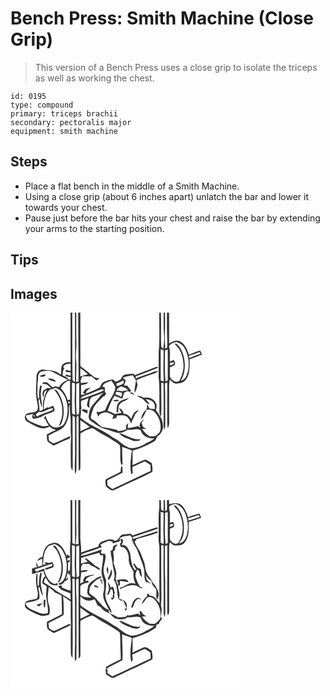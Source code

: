 # Bench Press: Smith Machine (Close Grip)
> This version of a Bench Press uses a close grip to isolate the triceps as well as working the chest.

``` 
id: 0195 
type: compound 
primary: triceps brachii 
secondary: pectoralis major 
equipment: smith machine 
``` 

## Steps

 - Place a flat bench in the middle of a Smith Machine.
 - Using a close grip (about 6 inches apart) unlatch the bar and lower it towards your chest.
 - Pause just before the bar hits your chest and raise the bar by extending your arms to the starting position.

## Tips


## Images

<svg width="368" height="300" viewBox="0 0 276 225" xmlns="http://www.w3.org/2000/svg">
  <g fill="#FFF">
    <path d="M0 0h72.06c0 19.83.06 39.67.02 59.5-4.1-.33-8.55.72-10.73 4.54-.95 3.16-.43 6.55-.57 9.81-.46-.07-1.39-.2-1.85-.27-5.02-4.87-12.55-4.1-18.94-5.14-4.96-1.1-9.01 3.88-8.8 8.49.11 9.77-1.62 19.68.62 29.33.48 3.69 2.24 8.01-.1 11.4-3.73 2.91-9.16 1.33-12.82 4.3-2.54 1.62-1.82 5.45-.44 7.62 4.08 3.12 8.88 5.25 13.51 7.45 4.61 2.34 10.41 2.67 14.73-.5 2.3 2.04 4.96 3.71 8.05 4.23-3.83 1.47-7.44 3.42-11.09 5.26.15 2.84-.32 5.89.92 8.54 2.12 2.1 4.85 3.44 7.35 5.01 6.38-2.84 12.52-6.26 19.16-8.45.3-.97.55-1.96.74-2.95-6.81 2.46-12.93 6.6-19.83 8.78-2.07-.76-3.85-2.09-5.72-3.22-.25-2.05-.49-4.1-.73-6.16 4.32-2.53 8.85-4.68 13.38-6.82 6.64-2.8 9.36-10.29 10.74-16.83 1.28-4.48-.62-9.34 1.44-13.64.28 3.54.04 7.1.48 10.63 1.45 9.3.04 18.76 1.11 28.11-.71 11.29-.38 22.62-.27 33.94-.1 2.46.88 4.74 1.9 6.93.63-5.3.31-10.63.29-15.94.21-16.83-.34-33.66-.11-50.48.94.82 2.97 1 2.79 2.62.31 13.63.04 27.27.14 40.91.17 8.9-.89 17.83.11 26.7 1.87-2.88 1.6-6.37 1.56-9.65.25-19.05.06-38.11.03-57.16-.31-1.71 1.35-2.48 2.37-3.47.53 22.28-.25 44.59.45 66.87.82-1.3 1.99-2.56 1.87-4.22.33-13.69-.38-27.41.16-41.09 4.26-2.78 9.01-5.03 13.88-6.49 2.93 1.1 5.36 3.13 8.01 4.73 5.25 3.52 11.14 5.93 16.34 9.52 3.01 2.04 6.55 3.48 8.91 6.33 1.5 7.63-.48 15.63 1.67 23.12 1.07 1.39 2.42-1.31 1.57-2.11-.08-6.36-.38-12.72-.41-19.09 3.9 1.42 7.81 2.8 11.63 4.4-1.08 9.37-2.64 18.93-.8 28.31.63-.36 1.26-.73 1.88-1.08-.15-2.47-.3-4.93-.44-7.39 4.98-2.23 9.93-4.51 14.89-6.77 2.28 1.42 4.54 2.86 6.79 4.33.11 2.4.23 4.81.35 7.22-15.35 7.19-30.64 14.53-46.04 21.6-2.01-1.44-4.23-2.68-5.9-4.53-.22-1.94-.17-3.9-.18-5.85 6.23-2.92 12.33-6.1 18.42-9.28-.08-2.11.04-4.27-.37-6.35.06-1.43-1.21-1.42-1.54-.18-.26 1.86-.4 3.74-.56 5.61-5.11 2.65-10.35 5.04-15.46 7.7-1.16.72-2.98 1.52-2.74 3.2.29 2.88-.2 6.75 2.77 8.41 1.72 1.25 3.51 2.47 5.53 3.2 4.05-.97 7.62-3.31 11.43-4.96 12.1-6.06 24.74-11.09 36.59-17.61.56-3.48-.17-7.01-.75-10.44-2.51-1.48-4.86-3.25-7.57-4.34-5.42 1.62-10.26 4.75-15.52 6.81.24-5.82.19-11.65.14-17.47 9.19-2.34 17.9-6.18 26.03-11.02 1.96-1.36 2.49-3.84 3.56-5.85 4.54-2.86 7.53-8.21 6.89-13.64-.16-6.95-4.53-12.66-8.48-18 .57-2.52 1.51-5.31.31-7.79-2.25-5.51-8.9-8.61-14.58-6.95-2.61-1.66-5.57-2.63-8.69-2.37 1.84 1.03 3.77 1.87 5.63 2.84 3.82 1.82 5.21 6.95 9.98 7.08-1.58-2.13-3.3-4.17-4.99-6.21 3.42.77 7.61 1.23 9.59 4.58 1.74 2.14 1.62 4.96 1.3 7.54-2.06-.26-4.11-.5-6.17-.68-.97-1.8-1.9-3.62-2.92-5.4-.42 2.54.51 5.74-1.89 7.5-3.17 2.81-4.96 6.82-5.39 11 3.27-3.24 4.79-7.68 6.67-11.77 2.88-.04 6.13-.29 8.42 1.84 4.42 3.89 7.24 9.49 8.09 15.3.33 4.02.97 8.96-2.7 11.73-2.4 3.21-6.39 3.5-10.07 3.2-3.68-2.25-6.8-5.21-9.3-8.71 1.79-.13 3.59-.28 5.37-.44-1.42-.75-2.91-1.37-4.22-2.32-.83-1.54-1.21-3.27-1.74-4.93 1.01-1.33 2.02-2.66 3-4.01-3.77 1.9-6.62 6.19-4.38 10.34-.89-.75-1.79-1.49-2.69-2.24-4.16.94-8.28 2.15-12.57 2.36.2-1.97.46-3.92.7-5.88-.9 1.03-1.79 2.07-2.69 3.1.04 1.44.08 2.87.13 4.3-3.09 1.18-6.32 1.86-9.61 2.13-.38-.37-1.15-1.12-1.53-1.5-5.13-1.03-10.2-2.38-15.4-3.05-3.74-.47-6.19-3.52-8.83-5.86-2.07-1.97-4.62-3.29-6.96-4.89.06-3.4 1.28-6.64 2.29-9.85 1.96-6.83 8.01-11.16 12.48-16.3.45-.17 1.35-.5 1.8-.66.7-1.14 1.41-2.27 2.13-3.39-.44-.25-1.33-.74-1.77-.98-.01-1.93-.04-3.85-.08-5.78l-2.72-.96c.92-5.11 7-5.22 10.72-7.41 1.52 2.84 3.93 5.34 4.66 8.52-.58 4.54-2.89 8.61-5.24 12.45-2.78 4.5-4.95 9.33-6.93 14.22-3.28 1.69-6.86 3.15-10.6 2.13.54 2.15 1.5 4.15 2.67 6.03.26-.72.79-2.17 1.06-2.89 2.62-1.13 5.33-2.68 8.28-2.37 3.07.66 5.79 2.31 8.56 3.72-.5 1.52-.99 3.05-1.47 4.58 1.62-.67 3.24-1.33 4.86-2.01.15-.62.47-1.85.62-2.47 4.15-.23 8.75-.99 12.39 1.54 2.29 2.18 3.3 5.32 4.9 7.98.22-.78.64-2.32.85-3.1 1.55-2.55 2.52-5.39 3.89-8.03 1.18-1.77 2.92-3.06 4.34-4.63-5.6.21-7.52 6.02-9.19 10.4-1.79-3.47-4.75-6.36-8.93-6.18-.91-2.86-2.26-6.17-5.72-6.44.99 1.74 2.04 3.44 3.1 5.13-2.72.38-5.42.9-8.08 1.58-2.69-1.69-5.7-2.73-8.7-3.71 2.01-6.4 4.76-12.55 8.23-18.28 3.14 1.33 6.28 2.74 9.69 3.26 1.08-2.91.63-7.38 4.51-8.01 1.5-1.6 2.87-.88 4.04.81l1.65-2.13c-1.57-1.98-3.15-3.95-4.63-5.99-1.29-.02-2.57-.03-3.85-.05.79-2.14 1.73-4.26 2.04-6.54-1.12-.95-2.28-1.85-3.47-2.71 3.6-2.18 7.89-2.33 11.9-3.2 1.54 2.1 2.83 4.36 4.06 6.66-1.13 4.73-1.86 9.58-1.92 14.46 2.44-2.56 2.7-6.2 3.7-9.42-.46-1.98-.94-3.96-1.44-5.93 4.87-1.67 9.43-4.16 14.41-5.55 3.84-1.23 7.8-2.34 11.28-4.44l.12-.79c-4.01-.32-7.7 2.23-11.49 3.38-5 1.81-10.14 3.22-14.98 5.45-.01-.63-.04-1.89-.06-2.52 8.18-2.62 16.02-6.19 24.09-9.12.86-.63 3.06-.71 2.4-2.19-1.47-.19-2.86.46-4.24.83-7.86 2.8-15.58 6-23.32 9.11-.48-.43-1.44-1.31-1.92-1.75-3.42.34-6.9.39-10.25 1.17-2.55.91-3.69 3.62-4.93 5.8-1.92.93-3.77 2.08-5.87 2.57-1.29-.81-2.44-1.83-3.63-2.78-3.6.75-7.28 1.42-10.61 3.05-2.59 1.32-3.52 4.32-4.94 6.66-5.55 2.61-11 5.48-16.88 7.28.3-.77.9-2.3 1.21-3.07 1.65-1.29 3.25-2.63 4.85-3.99-2.17.47-4.3 1.03-6.44 1.59-1 1.49-2.01 2.97-3.01 4.46.93.61 1.87 1.21 2.8 1.82-1.67.32-3.33.66-4.98 1.02.01-3.99.01-7.98.01-11.97 3.11-.37 6.25-1.07 8.79-3.01-2.96-.17-5.9.28-8.83.62-.83-3.01-.06-5.86 2.03-8.15 3.53.05 7.07.2 10.6.2 1.92 1.63 3.84 3.25 5.78 4.86 1.34-.75 2.67-1.51 4-2.28-2.78-.77-5.93-.96-8.15-3.01-4.82-3.97-9.53-8.06-14.69-11.57-.76-3.82-.26-7.75-.34-11.61-.12-17.66-.02-35.32-.07-52.98h94.77c-.28 15.99.72 32.02-.76 47.96-.01 9.67.07 19.35-.09 29.02 1.45 11.27.76 22.67.99 34.01.26 4.71-1.07 9.99 1.99 14.07.85-13.69-.13-27.43.2-41.14.68.17 2.03.53 2.71.71.39 17.12.16 34.25.17 51.38-.01 1.62.65 3.12 1.16 4.62 1.2-5.13.69-10.43.76-15.65-.11-13.38.16-26.75-.48-40.12l2.96-.88c-.06 15.68-.03 31.36-.07 47.05-.02 2.57.2 5.13.66 7.66 2.17-3.55 1.57-7.76 1.61-11.7-.06-12.68.03-25.36-.06-38.03-.07-2.91.32-5.8.95-8.63 2.23 2.03 4.34 5.05 7.71 4.89 3.87-.34 8.45-.69 10.92-4.16 5.77-6.89 5.1-16.51 4.94-24.93 5.01-1.88 10.08-3.65 14.98-5.83-.64-1.64-1.25-3.32-2.27-4.78-4.64 1.13-9.01 3.16-13.44 4.93-2.22-6.15-4.73-13.42-11.22-16.21-4.42-1.96-8.77.8-12.6 2.79.09-12.34.19-24.69-.05-37.03H276v225H0V0m142.72 96.13c2.05 1.05 4.13 2.02 6.24 2.93-.99-1.11-1.99-2.2-2.96-3.31-.82.09-2.46.28-3.28.38m-12.74 11.74c-3.18 3.04-2.08 7.78-2.82 11.68l2.11-.04c.27-3.6-.36-7.96 2.78-10.54 2.56-3.35 7.64-2.89 9.89-6.65-3.98 1.94-9.18 1.65-11.96 5.55m-6.84-2.66c1.7 1.93 4.39 1.06 6.62 1.19-.17-3.55-4.49-1.12-6.62-1.19z"/>
    <path d="M74.14 0h3.2c.12 27.8.26 55.6-.11 83.4-.68-.55-2.06-1.65-2.74-2.2-.43-27.06-.25-54.14-.35-81.2zM78.93 0h2.38c-.22 27.48.53 54.95.32 82.43-.74.15-2.22.46-2.96.61-.24-8.7 1.05-17.4.04-26.08-.77-6.97.61-13.93.38-20.91-.38-12.01-.13-24.03-.16-36.05zM180.41 0h3.38c.16 9.02-.42 18.06.48 27.05.52 5.47-.27 10.94-.88 16.37-.89-1.09-2.76-1.73-2.62-3.42-.4-13.32.2-26.68-.36-40zM185.28 0h2.48c-.03 6 .03 12.01-.06 18.01-.13 7.71.86 15.42.27 23.13.03 1.26-1.53 1.54-2.25 2.3-1.16-14.46.41-28.96-.44-43.44zM190.16 40.69c1.46-3.61 5.47-4.24 8.66-5.57 3.13 1.28 6.58 2.46 8.59 5.37 5.71 7.83 7.21 18.14 6.02 27.57-1.11 5.25-2.87 11.98-8.63 13.75l.04-.85c5.03-8.71 5.32-19.39 2.84-28.95-1.67-5.53-3.98-11.45-8.87-14.91l-1.79.24c1.34 2.46 3.81 4.02 5.25 6.42 3.06 4.9 4.84 10.59 5.07 16.37 1.18 7.54-1.33 14.96-4.55 21.67-4.39 3.04-9.42-.75-11.33-4.82-.4-3.79-.1-7.61-.16-11.42 1.9-.81 3.79-1.62 5.67-2.47.19-.99.39-1.98.58-2.97-.57-1.08-1.15-2.16-1.71-3.24-1.5.64-3.01 1.27-4.51 1.9-.53-6.01 1.11-12.35-1.17-18.09zM180.22 44.02c1.15.31 2.29.61 3.44.92.34 9.1-.52 18.19-.02 27.28.17 3.49.21 6.98.08 10.46-.86-.32-2.58-.98-3.43-1.31-.06-12.45-.03-24.9-.07-37.35zM185.35 45.37c.82-.3 2.48-.88 3.31-1.17.25 12.41.01 24.83.08 37.24l-2.79 1.16c-1.17-12.38-.46-24.82-.6-37.23zM214.18 51.68c4.14-1.2 8.25-2.58 12.18-4.38.65.67 1.29 1.35 1.93 2.04-4.61 1.64-9.19 3.36-13.73 5.2-.09-.71-.29-2.15-.38-2.86z"/>
    <path d="M191.43 60.46c1.53-.3 3.07-1.22 4.66-.74.42 2.9-3.04 2.71-4.87 3.6.05-.71.16-2.14.21-2.86zM63.23 65.24c1.65-3.43 5.47-4.04 8.89-3.88.04 2.88.07 5.76.08 8.64-2.09-.34-4.17-.78-6.2-1.4l.6 2.63c1.87.12 3.73.25 5.6.39 0 1.03.01 3.1.01 4.13-1.9-.47-3.8-.97-5.69-1.47-.14.45-.43 1.34-.57 1.79 2.08.46 4.17.89 6.26 1.32 0 .72.01 2.17.01 2.89-.63.02-1.89.07-2.52.1-1.17-3.15-4.67-3.88-7.34-5.24.72-2.7.21-6.02 2.4-8.11-.51-.6-1.02-1.19-1.53-1.79zM83.9 66.72c3.19 2.15 6.24 4.51 8.95 7.25-3.11.63-6.13 1.59-9.09 2.7.05-3.32.05-6.63.14-9.95zM36.06 71c4.84-1.13 10.09-2.16 14.75.21 6.1 3.1 12.06 6.5 18.22 9.49-4.46 1.63-8.64 4.4-10.75 8.8-1.71-.41-3.43-.77-5.15-1.13-.5.35-1.51 1.03-2.01 1.38-2.65-1.58-4.66-3.92-6.92-5.95-1.77-.33-4.23-.7-5.56.78-1.09 1.59 1.62.79 2.37 1.15 3.45-.17 5.38 3.23 7.88 5.07-1.26.04-2.54.09-3.61-.67-2.09 1.27-4.95 1.72-6.29 3.91-.69 2.45-.95 5.34.74 7.46.69-3.05-.28-7.91 4.09-8.32-3.24 6.45-5.36 13.57-4.76 20.89.83 2.88-2.33 3.34-4.21 4.3-.01-3.89-.51-7.75-1.05-11.59-.52-1.39.58-2.52 1.06-3.71.47 3.64 1.26 7.28 2.96 10.55.38-4.65-1.24-9.13-1.41-13.75-.44-4.17.74-8.26 1.11-12.39-.49 0-1.47.01-1.96.01-.8 4.66-1.94 9.39-1.05 14.14-.48.72-.97 1.44-1.46 2.16-.33-3.22-1.09-6.43-.76-9.68.41-4.44-.49-9.01.9-13.33-.29-3.49-.15-7.45 2.87-9.78m-.89 5.58c2.25.99 4.62.41 6.75-.57-.16-.58-.49-1.72-.65-2.29-1.87 1.16-4.98.79-6.1 2.86m9.5 2.65c2.81 2.31 6.57 2.75 9.93 3.84-1.58-3.82-6.34-4.38-9.93-3.84z"/>
    <path d="M60.36 90.73c2.27-4.42 5.87-8.62 11.1-9.29.02 7.67-.07 15.34.07 23-1.02.18-2.03.36-3.05.55-1.47-5.35-4.22-10.31-8.12-14.26zM127.07 85.05c2.92-.97 5.81-2.05 8.36-3.81.19 1.03.37 2.05.56 3.08-2.45 2.07-5.39 3.4-8.59 3.72-.09-.75-.25-2.24-.33-2.99zM73.8 84.01c1.14.31 2.29.62 3.44.94.42 9.05-.69 18.1-.06 27.15.22 3.55.28 7.11.23 10.67-1.19-.8-3.7-.81-3.57-2.64-.05-12.04-.02-24.08-.04-36.12zM78.81 86.98c-.32-2.1 2.21-2.16 3.53-2.83.17 11.92.03 23.85-.01 35.77.22 1.7-1.8 2.1-2.84 3-1.17-11.94-.49-23.96-.68-35.94zM127.15 93.49c1.14-2.57 3.31-4.17 5.97-4.9 2.73 1.39 6.22 1.71 7.84 4.68-2.34.33-4.68.65-7 1.08-2.23-.57-4.52-.79-6.81-.86z"/>
    <path d="M51.6 91.49c.57-.31 1.71-.95 2.28-1.27 8.54 2.65 12.65 11.54 14.11 19.7 1.16 7.61.63 15.91-3.25 22.71-2.3 4.45-8.02 5.7-12.58 5-5.93-2.2-8.27-8.72-10.35-14.12-1.29 1.54-1.33 3.66-1.71 5.55.31-.57.94-1.71 1.25-2.28 1.13 3.09 2.66 6.01 4.58 8.69-2.92.37-5.92 1.57-8.84.52-4.67-1.44-9.11-3.57-13.57-5.56-2.96-1.23-4.55-4.02-5.35-6.98 2.75-.6 5.49-1.23 8.22-1.93.49.81.99 1.61 1.49 2.42l1.15-1.66c-.08 1.14-.18 2.28-.3 3.43-.75-1.12-1.55-2.19-2.44-3.19l-.28 2.28c.81 4.89 5.14.94 7.99 1.63l-.36-.85 2.39.04c4.83-3.64 11.02-4.61 16.3-7.39 1.38-2.1-.37-4.41-1.1-6.4-1.77.7-3.55 1.38-5.31 2.09l-1.91-.21c-1.32.89-2.66 1.74-3.99 2.61-.13-7.71.85-16.12 5.82-22.34 1.27-1.98 3.68-2.15 5.76-2.49m.63.7c6.63 7.6 10.56 17.63 9.86 27.8.32 5.78-2.32 11.01-4.14 16.32 2.64-1.37 3.61-4.33 4.41-6.99 3.38-11.74.89-24.81-5.91-34.87-.94-1.46-2.52-2.2-4.22-2.26m-18.14 34.05c.6.59.6.59 0 0zM91.07 99.06c6.45-2.28 12.64-5.36 19.24-7.2.48.33 1.44.97 1.92 1.29-5.24 2.78-10.99 4.4-16.46 6.65-3.78 1.6-7.72 2.79-11.74 3.62 1.25-2.84 4.51-3.24 7.04-4.36zM126.7 95.05c2.49.06 4.99.31 7.28 1.34-.31 1.59-.66 3.17-1 4.75-2.25-1.18-4.55-2.27-6.98-3 .23-1.03.47-2.06.7-3.09zM97.33 101.43c4.78-1.83 9.65-3.44 14.37-5.44-3.08 2.18-4.9 5.57-7.41 8.31-3.95 4.66-8.87 9.21-9.79 15.57-.33 2.94-1.55 6.37.5 8.97 5.89 4.28 11.73 8.94 18.89 10.9 5.11 1.32 9.9 3.75 15.11 4.65 4.27.45 8.09-1.92 11.61-4.02 5.12 1.35 10.74-2.24 15.44.6 1.96 7.12 9.61 10.59 16.55 9.79-3.19 3.4-7.73 4.84-11.7 7.05-5.04 2.92-10.88 4.94-16.73 4.79-6.06-1.76-11.07-5.95-15.9-9.87-3.34-1.98-6.89-3.62-9.86-6.18-11.36-7.1-24.27-11.95-34.56-20.64.3-3.17 1.26-6.34.5-9.54.3-.46.6-.92.9-1.37-.69-2.95-.86-6.03-.4-9.03 2.84-1.38 5.87-2.28 8.72-3.65-.78 2.93-1.34 5.91-1.95 8.88.81 1.3 1.71 2.57 3.14 3.26-.41-3.4-.12-6.8.53-10.15l2.04-2.88m-12.2 15.52c2.17 1.69 4.58 3.03 7.15 4.01.07-1.33.14-2.65.22-3.97-1.74-.42-3.48-.87-5.19-1.38-.73.44-1.46.88-2.18 1.34m45.2 27.68c3.36 4.89 9.58 6.1 14.68 8.39 3.24 1.51 6.87 1.4 10.23.41.13-.43.37-1.29.5-1.72-9.35 1.7-16.74-5.29-25.41-7.08zM70.08 109c-1.43-.9-1.38-1.71.14-2.42 1.45.91 1.41 1.72-.14 2.42z"/>
    <path d="M34.04 119.3c5.97 1.01 11.05-4.7 16.97-4.62l-.4 2.06c-6.2 2.95-12.98 4.54-19.03 7.88-.29-.62-.88-1.87-1.18-2.49 1.09-.79 2.12-1.65 3.04-2.63l.6-.2zM83.82 129.01c3.78 2.62 7.47 5.36 11.21 8.03-3.73 1.77-7.46 3.53-11.19 5.29-.03-4.44-.02-8.88-.02-13.32z"/>
  </g>
  <g fill="#333">
    <path d="M72.06 0h2.08c.1 27.06-.08 54.14.35 81.2.68.55 2.06 1.65 2.74 2.2.37-27.8.23-55.6.11-83.4h1.59c.03 12.02-.22 24.04.16 36.05.23 6.98-1.15 13.94-.38 20.91 1.01 8.68-.28 17.38-.04 26.08.74-.15 2.22-.46 2.96-.61.21-27.48-.54-54.95-.32-82.43h2.48c.05 17.66-.05 35.32.07 52.98.08 3.86-.42 7.79.34 11.61 5.16 3.51 9.87 7.6 14.69 11.57 2.22 2.05 5.37 2.24 8.15 3.01-1.33.77-2.66 1.53-4 2.28-1.94-1.61-3.86-3.23-5.78-4.86-3.53 0-7.07-.15-10.6-.2-2.09 2.29-2.86 5.14-2.03 8.15 2.93-.34 5.87-.79 8.83-.62-2.54 1.94-5.68 2.64-8.79 3.01 0 3.99 0 7.98-.01 11.97 1.65-.36 3.31-.7 4.98-1.02-.93-.61-1.87-1.21-2.8-1.82 1-1.49 2.01-2.97 3.01-4.46 2.14-.56 4.27-1.12 6.44-1.59-1.6 1.36-3.2 2.7-4.85 3.99-.31.77-.91 2.3-1.21 3.07 5.88-1.8 11.33-4.67 16.88-7.28 1.42-2.34 2.35-5.34 4.94-6.66 3.33-1.63 7.01-2.3 10.61-3.05 1.19.95 2.34 1.97 3.63 2.78 2.1-.49 3.95-1.64 5.87-2.57 1.24-2.18 2.38-4.89 4.93-5.8 3.35-.78 6.83-.83 10.25-1.17.48.44 1.44 1.32 1.92 1.75 7.74-3.11 15.46-6.31 23.32-9.11 1.38-.37 2.77-1.02 4.24-.83.66 1.48-1.54 1.56-2.4 2.19-8.07 2.93-15.91 6.5-24.09 9.12.02.63.05 1.89.06 2.52 4.84-2.23 9.98-3.64 14.98-5.45 3.79-1.15 7.48-3.7 11.49-3.38l-.12.79c-3.48 2.1-7.44 3.21-11.28 4.44-4.98 1.39-9.54 3.88-14.41 5.55.5 1.97.98 3.95 1.44 5.93-1 3.22-1.26 6.86-3.7 9.42.06-4.88.79-9.73 1.92-14.46-1.23-2.3-2.52-4.56-4.06-6.66-4.01.87-8.3 1.02-11.9 3.2 1.19.86 2.35 1.76 3.47 2.71-.31 2.28-1.25 4.4-2.04 6.54 1.28.02 2.56.03 3.85.05 1.48 2.04 3.06 4.01 4.63 5.99l-1.65 2.13c-1.17-1.69-2.54-2.41-4.04-.81-3.88.63-3.43 5.1-4.51 8.01-3.41-.52-6.55-1.93-9.69-3.26-3.47 5.73-6.22 11.88-8.23 18.28 3 .98 6.01 2.02 8.7 3.71 2.66-.68 5.36-1.2 8.08-1.58-1.06-1.69-2.11-3.39-3.1-5.13 3.46.27 4.81 3.58 5.72 6.44 4.18-.18 7.14 2.71 8.93 6.18 1.67-4.38 3.59-10.19 9.19-10.4-1.42 1.57-3.16 2.86-4.34 4.63-1.37 2.64-2.34 5.48-3.89 8.03-.21.78-.63 2.32-.85 3.1-1.6-2.66-2.61-5.8-4.9-7.98-3.64-2.53-8.24-1.77-12.39-1.54-.15.62-.47 1.85-.62 2.47-1.62.68-3.24 1.34-4.86 2.01.48-1.53.97-3.06 1.47-4.58-2.77-1.41-5.49-3.06-8.56-3.72-2.95-.31-5.66 1.24-8.28 2.37-.27.72-.8 2.17-1.06 2.89-1.17-1.88-2.13-3.88-2.67-6.03 3.74 1.02 7.32-.44 10.6-2.13 1.98-4.89 4.15-9.72 6.93-14.22 2.35-3.84 4.66-7.91 5.24-12.45-.73-3.18-3.14-5.68-4.66-8.52-3.72 2.19-9.8 2.3-10.72 7.41l2.72.96c.04 1.93.07 3.85.08 5.78.44.24 1.33.73 1.77.98-.72 1.12-1.43 2.25-2.13 3.39-.45.16-1.35.49-1.8.66-4.47 5.14-10.52 9.47-12.48 16.3-1.01 3.21-2.23 6.45-2.29 9.85 2.34 1.6 4.89 2.92 6.96 4.89 2.64 2.34 5.09 5.39 8.83 5.86 5.2.67 10.27 2.02 15.4 3.05.38.38 1.15 1.13 1.53 1.5 3.29-.27 6.52-.95 9.61-2.13-.05-1.43-.09-2.86-.13-4.3.9-1.03 1.79-2.07 2.69-3.1-.24 1.96-.5 3.91-.7 5.88 4.29-.21 8.41-1.42 12.57-2.36.9.75 1.8 1.49 2.69 2.24-2.24-4.15.61-8.44 4.38-10.34-.98 1.35-1.99 2.68-3 4.01.53 1.66.91 3.39 1.74 4.93 1.31.95 2.8 1.57 4.22 2.32-1.78.16-3.58.31-5.37.44 2.5 3.5 5.62 6.46 9.3 8.71 3.68.3 7.67.01 10.07-3.2 3.67-2.77 3.03-7.71 2.7-11.73-.85-5.81-3.67-11.41-8.09-15.3-2.29-2.13-5.54-1.88-8.42-1.84-1.88 4.09-3.4 8.53-6.67 11.77.43-4.18 2.22-8.19 5.39-11 2.4-1.76 1.47-4.96 1.89-7.5 1.02 1.78 1.95 3.6 2.92 5.4 2.06.18 4.11.42 6.17.68.32-2.58.44-5.4-1.3-7.54-1.98-3.35-6.17-3.81-9.59-4.58 1.69 2.04 3.41 4.08 4.99 6.21-4.77-.13-6.16-5.26-9.98-7.08-1.86-.97-3.79-1.81-5.63-2.84 3.12-.26 6.08.71 8.69 2.37 5.68-1.66 12.33 1.44 14.58 6.95 1.2 2.48.26 5.27-.31 7.79 3.95 5.34 8.32 11.05 8.48 18 .64 5.43-2.35 10.78-6.89 13.64-1.07 2.01-1.6 4.49-3.56 5.85-8.13 4.84-16.84 8.68-26.03 11.02.05 5.82.1 11.65-.14 17.47 5.26-2.06 10.1-5.19 15.52-6.81 2.71 1.09 5.06 2.86 7.57 4.34.58 3.43 1.31 6.96.75 10.44-11.85 6.52-24.49 11.55-36.59 17.61-3.81 1.65-7.38 3.99-11.43 4.96-2.02-.73-3.81-1.95-5.53-3.2-2.97-1.66-2.48-5.53-2.77-8.41-.24-1.68 1.58-2.48 2.74-3.2 5.11-2.66 10.35-5.05 15.46-7.7.16-1.87.3-3.75.56-5.61.33-1.24 1.6-1.25 1.54.18.41 2.08.29 4.24.37 6.35-6.09 3.18-12.19 6.36-18.42 9.28.01 1.95-.04 3.91.18 5.85 1.67 1.85 3.89 3.09 5.9 4.53 15.4-7.07 30.69-14.41 46.04-21.6-.12-2.41-.24-4.82-.35-7.22-2.25-1.47-4.51-2.91-6.79-4.33-4.96 2.26-9.91 4.54-14.89 6.77.14 2.46.29 4.92.44 7.39-.62.35-1.25.72-1.88 1.08-1.84-9.38-.28-18.94.8-28.31-3.82-1.6-7.73-2.98-11.63-4.4.03 6.37.33 12.73.41 19.09.85.8-.5 3.5-1.57 2.11-2.15-7.49-.17-15.49-1.67-23.12-2.36-2.85-5.9-4.29-8.91-6.33-5.2-3.59-11.09-6-16.34-9.52-2.65-1.6-5.08-3.63-8.01-4.73-4.87 1.46-9.62 3.71-13.88 6.49-.54 13.68.17 27.4-.16 41.09.12 1.66-1.05 2.92-1.87 4.22-.7-22.28.08-44.59-.45-66.87-1.02.99-2.68 1.76-2.37 3.47.03 19.05.22 38.11-.03 57.16.04 3.28.31 6.77-1.56 9.65-1-8.87.06-17.8-.11-26.7-.1-13.64.17-27.28-.14-40.91.18-1.62-1.85-1.8-2.79-2.62-.23 16.82.32 33.65.11 50.48.02 5.31.34 10.64-.29 15.94-1.02-2.19-2-4.47-1.9-6.93-.11-11.32-.44-22.65.27-33.94-1.07-9.35.34-18.81-1.11-28.11-.44-3.53-.2-7.09-.48-10.63-2.06 4.3-.16 9.16-1.44 13.64-1.38 6.54-4.1 14.03-10.74 16.83-4.53 2.14-9.06 4.29-13.38 6.82.24 2.06.48 4.11.73 6.16 1.87 1.13 3.65 2.46 5.72 3.22 6.9-2.18 13.02-6.32 19.83-8.78-.19.99-.44 1.98-.74 2.95-6.64 2.19-12.78 5.61-19.16 8.45-2.5-1.57-5.23-2.91-7.35-5.01-1.24-2.65-.77-5.7-.92-8.54 3.65-1.84 7.26-3.79 11.09-5.26-3.09-.52-5.75-2.19-8.05-4.23-4.32 3.17-10.12 2.84-14.73.5-4.63-2.2-9.43-4.33-13.51-7.45-1.38-2.17-2.1-6 .44-7.62 3.66-2.97 9.09-1.39 12.82-4.3 2.34-3.39.58-7.71.1-11.4-2.24-9.65-.51-19.56-.62-29.33-.21-4.61 3.84-9.59 8.8-8.49 6.39 1.04 13.92.27 18.94 5.14.46.07 1.39.2 1.85.27.14-3.26-.38-6.65.57-9.81 2.18-3.82 6.63-4.87 10.73-4.54.04-19.83-.02-39.67-.02-59.5m-8.83 65.24c.51.6 1.02 1.19 1.53 1.79-2.19 2.09-1.68 5.41-2.4 8.11 2.67 1.36 6.17 2.09 7.34 5.24.63-.03 1.89-.08 2.52-.1 0-.72-.01-2.17-.01-2.89-2.09-.43-4.18-.86-6.26-1.32.14-.45.43-1.34.57-1.79 1.89.5 3.79 1 5.69 1.47 0-1.03-.01-3.1-.01-4.13-1.87-.14-3.73-.27-5.6-.39L66 68.6c2.03.62 4.11 1.06 6.2 1.4-.01-2.88-.04-5.76-.08-8.64-3.42-.16-7.24.45-8.89 3.88m20.67 1.48c-.09 3.32-.09 6.63-.14 9.95 2.96-1.11 5.98-2.07 9.09-2.7-2.71-2.74-5.76-5.1-8.95-7.25M36.06 71c-3.02 2.33-3.16 6.29-2.87 9.78-1.39 4.32-.49 8.89-.9 13.33-.33 3.25.43 6.46.76 9.68.49-.72.98-1.44 1.46-2.16-.89-4.75.25-9.48 1.05-14.14.49 0 1.47-.01 1.96-.01-.37 4.13-1.55 8.22-1.11 12.39.17 4.62 1.79 9.1 1.41 13.75-1.7-3.27-2.49-6.91-2.96-10.55-.48 1.19-1.58 2.32-1.06 3.71.54 3.84 1.04 7.7 1.05 11.59 1.88-.96 5.04-1.42 4.21-4.3-.6-7.32 1.52-14.44 4.76-20.89-4.37.41-3.4 5.27-4.09 8.32-1.69-2.12-1.43-5.01-.74-7.46 1.34-2.19 4.2-2.64 6.29-3.91 1.07.76 2.35.71 3.61.67-2.5-1.84-4.43-5.24-7.88-5.07-.75-.36-3.46.44-2.37-1.15 1.33-1.48 3.79-1.11 5.56-.78 2.26 2.03 4.27 4.37 6.92 5.95.5-.35 1.51-1.03 2.01-1.38 1.72.36 3.44.72 5.15 1.13 2.11-4.4 6.29-7.17 10.75-8.8-6.16-2.99-12.12-6.39-18.22-9.49-4.66-2.37-9.91-1.34-14.75-.21m24.3 19.73c3.9 3.95 6.65 8.91 8.12 14.26 1.02-.19 2.03-.37 3.05-.55-.14-7.66-.05-15.33-.07-23-5.23.67-8.83 4.87-11.1 9.29m66.71-5.68c.08.75.24 2.24.33 2.99 3.2-.32 6.14-1.65 8.59-3.72-.19-1.03-.37-2.05-.56-3.08-2.55 1.76-5.44 2.84-8.36 3.81M73.8 84.01c.02 12.04-.01 24.08.04 36.12-.13 1.83 2.38 1.84 3.57 2.64.05-3.56-.01-7.12-.23-10.67-.63-9.05.48-18.1.06-27.15-1.15-.32-2.3-.63-3.44-.94m5.01 2.97c.19 11.98-.49 24 .68 35.94 1.04-.9 3.06-1.3 2.84-3 .04-11.92.18-23.85.01-35.77-1.32.67-3.85.73-3.53 2.83m48.34 6.51c2.29.07 4.58.29 6.81.86 2.32-.43 4.66-.75 7-1.08-1.62-2.97-5.11-3.29-7.84-4.68-2.66.73-4.83 2.33-5.97 4.9m-75.55-2c-2.08.34-4.49.51-5.76 2.49-4.97 6.22-5.95 14.63-5.82 22.34 1.33-.87 2.67-1.72 3.99-2.61l1.91.21c1.76-.71 3.54-1.39 5.31-2.09.73 1.99 2.48 4.3 1.1 6.4-5.28 2.78-11.47 3.75-16.3 7.39l-2.39-.04.36.85c-2.85-.69-7.18 3.26-7.99-1.63l.28-2.28c.89 1 1.69 2.07 2.44 3.19.12-1.15.22-2.29.3-3.43l-1.15 1.66c-.5-.81-1-1.61-1.49-2.42-2.73.7-5.47 1.33-8.22 1.93.8 2.96 2.39 5.75 5.35 6.98 4.46 1.99 8.9 4.12 13.57 5.56 2.92 1.05 5.92-.15 8.84-.52-1.92-2.68-3.45-5.6-4.58-8.69-.31.57-.94 1.71-1.25 2.28.38-1.89.42-4.01 1.71-5.55 2.08 5.4 4.42 11.92 10.35 14.12 4.56.7 10.28-.55 12.58-5 3.88-6.8 4.41-15.1 3.25-22.71-1.46-8.16-5.57-17.05-14.11-19.7-.57.32-1.71.96-2.28 1.27m39.47 7.57c-2.53 1.12-5.79 1.52-7.04 4.36 4.02-.83 7.96-2.02 11.74-3.62 5.47-2.25 11.22-3.87 16.46-6.65-.48-.32-1.44-.96-1.92-1.29-6.6 1.84-12.79 4.92-19.24 7.2m35.63-4.01c-.23 1.03-.47 2.06-.7 3.09 2.43.73 4.73 1.82 6.98 3 .34-1.58.69-3.16 1-4.75-2.29-1.03-4.79-1.28-7.28-1.34m-29.37 6.38l-2.04 2.88c-.65 3.35-.94 6.75-.53 10.15-1.43-.69-2.33-1.96-3.14-3.26.61-2.97 1.17-5.95 1.95-8.88-2.85 1.37-5.88 2.27-8.72 3.65-.46 3-.29 6.08.4 9.03-.3.45-.6.91-.9 1.37.76 3.2-.2 6.37-.5 9.54 10.29 8.69 23.2 13.54 34.56 20.64 2.97 2.56 6.52 4.2 9.86 6.18 4.83 3.92 9.84 8.11 15.9 9.87 5.85.15 11.69-1.87 16.73-4.79 3.97-2.21 8.51-3.65 11.7-7.05-6.94.8-14.59-2.67-16.55-9.79-4.7-2.84-10.32.75-15.44-.6-3.52 2.1-7.34 4.47-11.61 4.02-5.21-.9-10-3.33-15.11-4.65-7.16-1.96-13-6.62-18.89-10.9-2.05-2.6-.83-6.03-.5-8.97.92-6.36 5.84-10.91 9.79-15.57 2.51-2.74 4.33-6.13 7.41-8.31-4.72 2-9.59 3.61-14.37 5.44M70.08 109c1.55-.7 1.59-1.51.14-2.42-1.52.71-1.57 1.52-.14 2.42m-36.04 10.3l-.6.2c-.92.98-1.95 1.84-3.04 2.63.3.62.89 1.87 1.18 2.49 6.05-3.34 12.83-4.93 19.03-7.88l.4-2.06c-5.92-.08-11 5.63-16.97 4.62m49.78 9.71c0 4.44-.01 8.88.02 13.32 3.73-1.76 7.46-3.52 11.19-5.29-3.74-2.67-7.43-5.41-11.21-8.03z"/>
    <path d="M178.56 0h1.85c.56 13.32-.04 26.68.36 40-.14 1.69 1.73 2.33 2.62 3.42.61-5.43 1.4-10.9.88-16.37-.9-8.99-.32-18.03-.48-27.05h1.49c.85 14.48-.72 28.98.44 43.44.72-.76 2.28-1.04 2.25-2.3.59-7.71-.4-15.42-.27-23.13.09-6 .03-12.01.06-18.01h2.47c.24 12.34.14 24.69.05 37.03 3.83-1.99 8.18-4.75 12.6-2.79 6.49 2.79 9 10.06 11.22 16.21 4.43-1.77 8.8-3.8 13.44-4.93 1.02 1.46 1.63 3.14 2.27 4.78-4.9 2.18-9.97 3.95-14.98 5.83.16 8.42.83 18.04-4.94 24.93-2.47 3.47-7.05 3.82-10.92 4.16-3.37.16-5.48-2.86-7.71-4.89-.63 2.83-1.02 5.72-.95 8.63.09 12.67 0 25.35.06 38.03-.04 3.94.56 8.15-1.61 11.7-.46-2.53-.68-5.09-.66-7.66.04-15.69.01-31.37.07-47.05l-2.96.88c.64 13.37.37 26.74.48 40.12-.07 5.22.44 10.52-.76 15.65-.51-1.5-1.17-3-1.16-4.62-.01-17.13.22-34.26-.17-51.38-.68-.18-2.03-.54-2.71-.71-.33 13.71.65 27.45-.2 41.14-3.06-4.08-1.73-9.36-1.99-14.07-.23-11.34.46-22.74-.99-34.01.16-9.67.08-19.35.09-29.02 1.48-15.94.48-31.97.76-47.96m11.6 40.69c2.28 5.74.64 12.08 1.17 18.09 1.5-.63 3.01-1.26 4.51-1.9.56 1.08 1.14 2.16 1.71 3.24-.19.99-.39 1.98-.58 2.97-1.88.85-3.77 1.66-5.67 2.47.06 3.81-.24 7.63.16 11.42 1.91 4.07 6.94 7.86 11.33 4.82 3.22-6.71 5.73-14.13 4.55-21.67-.23-5.78-2.01-11.47-5.07-16.37-1.44-2.4-3.91-3.96-5.25-6.42l1.79-.24c4.89 3.46 7.2 9.38 8.87 14.91 2.48 9.56 2.19 20.24-2.84 28.95l-.04.85c5.76-1.77 7.52-8.5 8.63-13.75 1.19-9.43-.31-19.74-6.02-27.57-2.01-2.91-5.46-4.09-8.59-5.37-3.19 1.33-7.2 1.96-8.66 5.57m-9.94 3.33c.04 12.45.01 24.9.07 37.35.85.33 2.57.99 3.43 1.31.13-3.48.09-6.97-.08-10.46-.5-9.09.36-18.18.02-27.28-1.15-.31-2.29-.61-3.44-.92m5.13 1.35c.14 12.41-.57 24.85.6 37.23l2.79-1.16c-.07-12.41.17-24.83-.08-37.24-.83.29-2.49.87-3.31 1.17m28.83 6.31c.09.71.29 2.15.38 2.86 4.54-1.84 9.12-3.56 13.73-5.2-.64-.69-1.28-1.37-1.93-2.04-3.93 1.8-8.04 3.18-12.18 4.38m-22.75 8.78c-.05.72-.16 2.15-.21 2.86 1.83-.89 5.29-.7 4.87-3.6-1.59-.48-3.13.44-4.66.74zM35.17 76.58c1.12-2.07 4.23-1.7 6.1-2.86.16.57.49 1.71.65 2.29-2.13.98-4.5 1.56-6.75.57zM44.67 79.23c3.59-.54 8.35.02 9.93 3.84-3.36-1.09-7.12-1.53-9.93-3.84zM52.23 92.19c1.7.06 3.28.8 4.22 2.26 6.8 10.06 9.29 23.13 5.91 34.87-.8 2.66-1.77 5.62-4.41 6.99 1.82-5.31 4.46-10.54 4.14-16.32.7-10.17-3.23-20.2-9.86-27.8zM142.72 96.13c.82-.1 2.46-.29 3.28-.38.97 1.11 1.97 2.2 2.96 3.31-2.11-.91-4.19-1.88-6.24-2.93zM129.98 107.87c2.78-3.9 7.98-3.61 11.96-5.55-2.25 3.76-7.33 3.3-9.89 6.65-3.14 2.58-2.51 6.94-2.78 10.54l-2.11.04c.74-3.9-.36-8.64 2.82-11.68zM123.14 105.21c2.13.07 6.45-2.36 6.62 1.19-2.23-.13-4.92.74-6.62-1.19zM85.13 116.95c.72-.46 1.45-.9 2.18-1.34 1.71.51 3.45.96 5.19 1.38-.08 1.32-.15 2.64-.22 3.97-2.57-.98-4.98-2.32-7.15-4.01zM34.09 126.24c.6.59.6.59 0 0zM130.33 144.63c8.67 1.79 16.06 8.78 25.41 7.08-.13.43-.37 1.29-.5 1.72-3.36.99-6.99 1.1-10.23-.41-5.1-2.29-11.32-3.5-14.68-8.39z"/>
  </g>
</svg>

<svg width="368" height="300" viewBox="0 0 276 225" xmlns="http://www.w3.org/2000/svg">
  <g fill="#FFF">
    <path d="M0 0h72.08c-.03 16 .05 32.01-.01 48.01-.55 5.98-.92 12-.51 18 .72 8.63-.89 17.28.18 25.9.8 5.51.39 11.08.48 16.62-3.73-.64-7.1-2.4-10.58-3.78.01-.53.05-1.59.07-2.12l-4.48.36c2.5 5.95 9.66 6.32 14.75 8.94.07 2.45.13 4.91.19 7.37-7.43-4.69-15.33-8.67-22.26-14.13-3-2.38-6.31-4.34-9.63-6.23-.16-2.19.39-4.25 1.96-5.82 1.75 2.76 3.38 5.71 5.92 7.83 2.59 1.49 5.67 1.39 8.55 1.23l-.52-2.94c-2.21 2.35-5.61.94-7.68-.77-3.97-3.34-5.97-8.35-7.63-13.13l-1.6-.27c.8 2.13 1.62 4.25 2.44 6.37-3.28 1.74-3.29 5.36-3.39 8.65 1.66 1.07 3.34 2.11 5.03 3.15 0 4.58-1.09 9.16-.4 13.73.77 6.19 2.51 12.31 1.79 18.61-3.71 1.34-7.64.87-11.17-.77-5.72-2.83-13.7-4-15.61-11.18 5.51-1.71 11.67-1.72 16.56-5.08.89-4.52-.56-9.26-1.15-13.79.52-.06 1.05-.14 1.57-.24.76 3.7 1.76 7.38 3.77 10.62-.22-4.81-2.01-9.37-2.24-14.17-.57-4.55.56-9.03 1.05-13.52-.48.01-1.46.02-1.95.03-1.1 4.77-1.43 9.65-1.46 14.53-.27.4-.81 1.18-1.08 1.57-1.3-4.99-.38-10.09-.72-15.14-.28-.02-.82-.07-1.09-.09-1.5 7.18-.11 14.65 1.29 21.78.64 2.58.26 5.2-.48 7.71-4.58 2.68-11.1.91-14.54 5.54-.57 2.62-.21 6.2 2.55 7.47 5.21 2.83 10.34 6.03 16.09 7.66 3.49 1.01 7.01-.2 10.36-1.14.99-3.9.93-8.02-.42-11.83-2.72-6.81-.72-14.25-.21-21.3 2.12 1.72 4.2 3.5 6.36 5.17.23.35.68 1.05.9 1.4 2.78 1.04 5.44 2.37 8.1 3.7.34 7.44.54 14.9.45 22.35-5.94 3.17-11.99 6.11-17.99 9.15.11 2.84-.39 5.89.84 8.54 2.15 2.09 4.89 3.44 7.42 5.01 6.59-3.23 13.41-6.01 19.93-9.39-.03-.25-.08-.77-.11-1.03-1.27-1.05-2.68.21-3.94.64-5.25 2.34-10.23 5.4-15.7 7.2-2.17-.67-3.97-2.13-5.87-3.32l-.75-6.03c5.79-3.76 12.56-5.83 18.2-9.79.51-7.48 0-15-.55-22.47 2.88 2.32 6.06 4.2 9.09 6.3.07 8.77-.24 17.55.26 26.31-.42 12.01-.21 24.04-.06 36.06-.18 2.01.97 3.7 2.05 5.29.41-31.73-.25-63.48-.2-95.22l2.69.16c.62 25.59.38 51.19.44 76.79-.11 7.46-.64 14.94-.03 22.39.61-1.07 1.73-2 1.62-3.34.41-24.01.06-48.04.14-72.06-.57-7.68-.45-15.38-.44-23.08.99-.35 1.97-.7 2.96-1.04.07 32.03-.21 64.06.17 96.09 1.29-.98 2.18-2.34 1.98-4.01.25-13.66-.31-27.34.11-40.99 4.21-2.83 9.08-4.98 13.9-6.57 3.36 1.34 6.15 3.76 9.27 5.56 4.67 3.09 9.95 5.12 14.53 8.37 3.09 2.23 6.83 3.63 9.41 6.52.87 3.95.54 8.06.73 12.08-.1 6.67.69 13.33.45 20-6.06 3.24-12.57 5.67-18.25 9.58.67.7 1.34 1.41 2.01 2.12.45-1.68 2.11-2.34 3.47-3.08a410.79 410.79 0 0 0 14.95-7.59c.42-10.34-.5-20.67-.44-31.02 3.87 1.48 7.84 2.74 11.62 4.45-1.01 9.43-2.88 19.14-.7 28.53 2.97-1.94 1.29-5.58 1.16-8.47 4.9-2.58 10.01-4.69 15.02-7.02 2.27 1.42 4.79 2.58 6.68 4.52.4 2.3.41 4.66.53 6.99-15.37 7.17-30.62 14.61-46.09 21.56-1.96-1.37-3.95-2.69-5.97-3.97.08-1.44.18-2.87.3-4.29-.61-.26-1.83-.77-2.44-1.02.16 2.21.34 4.44.54 6.66 2.46 1.6 4.79 3.46 7.5 4.64 3.78-.84 7.08-3.11 10.64-4.58 12.37-6.18 25.24-11.4 37.4-17.96.69-3.49-.1-7.07-.77-10.5-3.23-1.47-6.44-5.8-10.24-3.5-4.2 2.14-8.51 4.04-12.81 5.95.31-5.81.2-11.62.15-17.44 9.93-2.69 19.66-6.62 28.08-12.61.2-1.22.41-2.44.63-3.66l3.4-.84c-.15-.21-.44-.63-.59-.84 1.38-1.75 2.64-3.59 3.84-5.48-.38-.46-1.13-1.38-1.5-1.84.53-3.82 1.58-7.74.7-11.6-1.15-3.85.23-7.79.03-11.7-.32-21-.19-42-.23-63 .7.13 2.1.4 2.81.54.36 11.82-.46 23.64.08 35.45.12 13.01.02 26.01.07 39.02.09 3.83-.46 7.83 1.07 11.46 1.34-4.34.7-8.93.81-13.39.08-10.02-.18-20.03-.04-30.04-.79-14.01-.21-28.03-.4-42.05.96-.34 1.92-.69 2.88-1.03.23 23.36-.12 46.72 0 70.09.12 4.8-.49 9.67.66 14.39 1.11-1.59 1.7-3.45 1.59-5.39-.07-25.34.02-50.68-.06-76.01-.06-2.25.48-4.44 1.07-6.59 1.84 1.84 3.75 4.22 6.66 4.01 3.75-.26 8.38-.09 10.84-3.5 5.8-6.8 5.1-16.37 4.95-24.72 4.94-1.79 10.04-3.12 14.92-5.09-.66-1.67-1.31-3.34-1.97-5.01-4.66 1.15-9.26 2.54-13.69 4.39-1.94-5.42-3.83-11.37-8.56-15.04-4.28-2.61-9.57-1.51-14.19-.59-.02-1.63-.05-3.25-.12-4.87H276v225H0V0m48.88 52.15c-7.29 1.4-9.48 9.76-10.46 16.07-3 .16-4.96 2.16-6.16 4.75 1.86-.97 3.71-1.93 5.58-2.85.17 2.63.43 5.26.35 7.9-1.82 1.14-3.98 1.55-6 2.21.2-.48.62-1.45.83-1.93-1.45-1.03-1.7-2.74-1.74-4.39-.73 2.37-.34 4.76.42 7.07-.8-.12-2.4-.37-3.2-.49l.42 1.3-2.99.04c-.14 2.11-.2 4.24-.11 6.36 1.65.78 3.11.16 4.5-.73 3.89-.86 7.69-2.06 11.48-3.31-.69-.64-1.39-1.26-2.09-1.87-3.08 1.19-6.16 2.39-9.18 3.72l-1.2-3.12c6.73-1.41 12.93-4.53 19.6-6.11 2-.86 1.43 2.54.09 2.63-2.71.92-5.46 1.73-8.15 2.69.86.46 1.74.91 2.62 1.35 2.59-1.12 5.42-1.64 7.91-2.95 1.27-2.14-.38-4.41-1.3-6.31-1.44.45-2.88.91-4.36 1.21-1.75-.21-3.7-1.51-5.21.04.69.28 2.05.85 2.74 1.13-1.4.39-2.8.8-4.2 1.22.38-7.11.45-14.88 4.94-20.83 1.94-3.07 5.87-3.09 8.93-4.3 3.18 1.36 6.35 3.13 8.32 6.08 6.41 9.3 7.9 21.59 4.58 32.31-1.3 4.06-4 8.33-8.61 8.95.7.67 1.39 1.34 2.09 2.02 1.73-.55 3.11-1.75 4.42-2.96.24.48.72 1.44.96 1.93-.15-.74-.43-2.21-.57-2.95 2.24-1.1 5.59-2.32 5-5.48-1.07.82-2.11 1.69-3.13 2.57 1.28-2.54 2.11-5.28 2.43-8.11.58 1.2 1.45 2.14 2.6 2.84.15-2.11.89-4.55-.64-6.35-.32.87-.95 2.6-1.26 3.46-.16-4.09-.03-8.17-.2-12.26 2.46.54 2.1-1.59 2.05-3.26l-2.48 1.53c-.14-.82-.43-2.45-.58-3.27 1.58.12 2.84-.81 3.73-2.02-1.44-.89-2.88-1.8-4.31-2.72l.24 3.85c-1.36-5.84-4.11-11.74-8.84-15.59-2.76-2.35-6.64-2.47-9.86-1.07m2.2 2.96c1.5 2.42 4.26 3.9 5.2 6.71 6.15 11.16 6.79 25.54.42 36.75 2.4.15 2.92-2.31 3.77-3.93 4.77-12.46 2.11-26.97-5.15-37.92-.97-1.24-2.64-3.02-4.24-1.61m-11.23 64.56c-.01 1.36-.01 2.73-.01 4.09-2.94.27-5.85.8-8.67 1.68.95.74 1.91 1.46 2.86 2.2 1.94-1.22 3.34-3.3 5.67-3.82.43 1.69-.62 4.25 1.58 5.17.56-2.98.74-6.01.74-9.04-.71-.17-1.44-.26-2.17-.28z"/>
    <path d="M74.13 0h3.21c.24 17.65-.12 35.3.25 52.95-.84-.28-2.52-.84-3.36-1.13-.05-17.27-.05-34.55-.1-51.82zM78.93 0h2.38c.18 17.5-.27 35 .32 52.49-.82.15-2.46.46-3.28.61.3-6.04.89-12.07.73-18.13-.41-11.65-.11-23.31-.15-34.97zM83.8 0h94.74c.02 3.02.13 6.04-.03 9.05-1.45 11.58-.28 23.28-.8 34.91-.36 4.05.62 8.01.93 12.02.15 22.55-.27 45.1.26 67.65-1.78-2.07-3.54-4.16-5.28-6.26-1.64-2.08-4.41-2.3-6.78-2.98-.75-.88-1.11-2.55-2.6-2.22-.25 1.14-.45 2.29-.62 3.44-3.11 2.36-5.28 5.7-6.25 9.48 2.74-2.36 4.44-5.58 6.78-8.27 4.58-2.1 9.12 1.99 11.31 5.76 4.11 5.56 5.26 12.68 4.24 19.42-1.12 2.03-2.87 3.65-4.63 5.13-2.14 2.05-5.29 1.14-7.94 1.25-3.87-2.06-6.88-5.21-9.39-8.76 1.9.22 3.72-.08 5.55-.53-3.06-.52-5.08-2.59-6.18-5.39l-2.25-.52c.11 1.76.53 3.48 1.07 5.16-.93-.72-1.87-1.44-2.81-2.15-4.46.67-8.75 2.82-13.34 1.97-.3.43-.89 1.28-1.19 1.7-3.12.69-6.31.89-9.5.83-3.29-1.89-6.74-3.5-10.18-5.1 2.01 2.17 3.72 4.85 6.48 6.12 4.91 1.87 10.86 2.22 15.13-1.29 5.07 1.1 10.27-1.92 15.16.24 1.57 1.73 1.81 4.5 3.71 6.06 3.65 3.11 8.47 4.35 13.2 4.03-2.99 3.24-7.24 4.66-11.02 6.72-5.31 3-11.34 5.41-17.52 5.11-6.3-1.84-11.31-6.37-16.44-10.26-3.65-1.88-7.07-4.11-10.38-6.53-10.98-6.41-22.77-11.48-32.9-19.26-1.16-3.43-.29-7.34-.47-10.95 2.11 1.7 4.08 3.77 6.69 4.7 3.56.91 7.18-.22 10.58-1.25 1.1 2.41 2.17 4.83 3.25 7.26 1.96.68 3.75 1.73 4.95 3.48 2.42 3.19 6.29 4.6 9.76 6.33-.36-.73-1.08-2.19-1.44-2.93.37-.47.75-.94 1.12-1.4.38 1.57 1.22 2.83 2.53 3.77.03-3.25-1.76-6.03-3.19-8.8-2.88-4.7-4.95-10.13-4.33-15.74 1.05-4.86.9-9.86 1.03-14.8-1.41-3.29-2.58-6.7-3.04-10.27-1.06-6.76 3.32-13.21 2.08-19.92-.38-3.04-4.59-.54-5.44-2.99.38-1.26.86-2.47 1.32-3.7-8.54 2.44-16.73 6.19-25.54 7.64l1.36-2.08c7.95-3.18 16.29-5.36 24.18-8.7-.51-.61-1.53-1.85-2.04-2.46 3-2.37 6.71-3.43 10.13-5 1.46.33 2.93.65 4.39.98.16.57.49 1.7.66 2.27 2.79-.94 5.58-1.86 8.4-2.74l-.32-3.21c3.01-3.5 8.38-2.38 12.4-3.86 1.14 1.13 2.44 2.24 2.8 3.89-.18.57-.55 1.69-.74 2.26.29.08.86.24 1.15.33.46 4.88 4.72 8 6.07 12.53 2.35 7.38 6.05 14.31 7.65 21.91 1.05 5.03-.55 10.66 2.29 15.26 1.1.23 2.2.42 3.31.57.79.78 1.59 1.54 2.4 2.3-1.19-2.2-2.91-4.03-4.82-5.61-.39-1.94-.79-3.88-1.11-5.83 1.36 2.53 3.27 4.68 5.46 6.51 2.24 1.51 1.67 4.67 3.42 6.51 1.43 1.92 3.87 3.49 3.76 6.15.41 3.38-.79 6.99.85 10.16 4.28-5.54.65-12.36-2.79-17.22-2.86-2.65-3.97-6.51-6.51-9.39-3.13-3.79-4.85-8.59-5.18-13.48-.59-5.5-3.55-10.27-5.16-15.47-2.11-4.75-5.74-8.74-7.12-13.84l2.75-3.17c8.38-2.17 16.83-4.3 24.89-7.5.01-.23.04-.68.05-.91-.28-.13-.83-.4-1.11-.53-9.34 3.02-18.74 5.9-28.11 8.83l-.31-.55c-.23-.34-.69-1.03-.92-1.37 10.18-3.37 20.42-6.65 30.47-10.38-.01-.24-.02-.72-.03-.96-1.54-.9-3.19.35-4.72.68-8.53 2.72-16.93 5.83-25.43 8.62-.77-.71-1.53-1.43-2.27-2.16-3.6.47-7.32.36-10.82 1.36-3.21 2.03-3.95 6.93-8.3 7.27-4.38-3.62-10.1-.86-14.79.58-2.91.77-4.78 3.41-5.02 6.34-6.97 2.19-13.84 4.68-20.76 6.99.54-6.67-1.08-13.23-.88-19.89.07-14.31.01-28.63.03-42.95m47.97 46.58c.39 1.84 2.18 4.78-.62 5.62.36 1.32.74 2.63 1.1 3.95 1.24.19 2.47.39 3.71.56 4.42 3.33 6.28 8.92 5.91 14.31-.24 5.73 3.4 10.38 5.94 15.09-.75 4.91.1 9.72 2.19 14.21-1.94-.33-3.91-.91-5.88-.64-4.52.87-7.84 4.62-12.46 5.21l-.32 1.91c6.34-2.75 13.17-6.68 20.23-3.98 2.03 1.86 4.62 2.86 7.37 2.99-.83-.92-1.93-1.39-3.15-1.48-2.68-3.23-3.86-7.3-5.33-11.14-1.51-3.35.46-6.85 1.48-10.03 3.94 1.53 2.06 7.07 5.62 9.04-.11-3.32-.57-6.61-1.37-9.83-3.43-.11-5.74-2.99-7.04-5.86-.51-.05-1.52-.13-2.03-.17.86 2.4 2.44 4.43 3.6 6.67l-.55.94-1.1-.14c-4.57-5.89-4.28-13.53-5.6-20.47-1.6-4.51-4.37-11-10.38-9.35 1.72-2.38 3.78-8.15-1.32-7.41m-8.92 9.83c.28 2.08-.27 4.17-2.75 4.26.08 5.86 2.47 11.36 2.55 17.21.62 5.91 3.77 11.97 1.26 17.86 4.94 6.37 3.43 14.88 5.39 22.24.62 1.26 2.03 1.8 3.08 2.63.67-.1 2-.32 2.67-.42 1.6 2.86 2.82 5.91 4.03 8.96-1.15.93-2.93 2.08-1.08 3.44 2.14-.93 1.21-3.83 1.57-5.67.51-3.06-1.76-5.29-3.96-6.99-1.96-.16-3.75-.94-5.5-1.78 2.15-5.14-1.02-10.49-1.06-15.78 3.52 1.2 1.82-3.23 2.3-5.17 3.5-.38 6.82.81 10.22 1.37l-.5-1.68c-3.78-3.6-9.28-1.38-13.8-.89 1.31 1.8 2.32 3.78 1.98 6.1-1.57-2.06-2.35-4.56-2.86-7.06-.17-3.39 1.3-6.81.14-10.15-.98-3.26-1.63-6.63-2.98-9.76 1.05-4.39.25-8.81-.37-13.19.86-1.23 2.71-2.16 2.47-3.88-.89-2.31 2.69-2.5 2.29-4.74-2.16.2-4.05 1.17-5.09 3.09m-6.02 32.66c.59-3.02.91-6.25-.4-9.14-2.25 2.71-.35 6.22.4 9.14m3.97-6.21c-.62 3.98-2.12 7.68-4.18 11.13.36.51 1.07 1.55 1.42 2.07 2.35-3.93 5.52-8.64 2.76-13.2m-4.36 15.37c1.19 2.79 1.63 5.82 1.74 8.84-.66 2.34-2.05 4.48-2.05 7 3.34-.94 2.45-6.04 4.98-7.29 2.12.9 1.4 3.84 2.16 5.63-.56 1.55-.59 3.21-.58 4.85-.56-.02-1.68-.06-2.24-.09.37.72 1.12 2.14 1.49 2.85.82-1.03 1.73-2 2.53-3.07.47-1.97-.47-4.16.7-5.96-1-2.39-.58-5.99-3.18-7.31l-1.21 1.17c-.21-.06-.63-.17-.84-.23-.23-2.6-1.72-4.61-3.5-6.39m28.25 30.96c.53-.12 1.59-.38 2.12-.51 1.78-3.7 2.18-8.43 6.49-10.21.67.21 2.02.63 2.69.83l-.08-2.38-.61 1.59c-.66-.48-1.31-.96-1.96-1.45-5.63 1.08-7.24 7.41-8.65 12.13m-14.24 15.37c2.91 4.99 9.21 5.92 14.03 8.26 3.54 1.36 9.17 3.02 11.47-1.11-9.39 1.73-16.87-5.1-25.5-7.15zM180.35 0h3.43c.01 4.37.06 8.75-.08 13.12-.73-.41-2.21-1.22-2.94-1.63-.38-3.81.08-7.67-.41-11.49zM185.27 0h2.48c-.05 3.7.15 7.4-.05 11.1.32 1.38-1.32 1.59-2.11 2.19-.18-4.43-.02-8.87-.32-13.29zM191.09 6.88c2.12-1.11 4.46-1.68 6.7-2.48 5.45 1.68 9.72 5.88 11.72 11.19 3.52 8.54 4.6 18.47 1.68 27.34-1.4 4.05-4.01 8.65-8.89 8.82.52-.93 1.16-1.78 1.91-2.55 4.32-6.15 4.18-14.09 3.68-21.27-1.03-7.32-3.4-14.82-8.53-20.32-.79-.93-2.1-1.07-3.16-1.54.37 2.97 3.59 4.31 4.88 6.84 6.9 11.41 7.78 27.08.22 38.38-3.54 2.67-8.54-.66-9.9-4.31-.29-4.24-.02-8.5-.12-12.75 1.54-.72 3.41-1 4.67-2.22 1.22-2.03-.13-4.04-1.02-5.87-1.21.33-2.42.68-3.63 1-.05-4.07.08-8.15-.01-12.22-.1-2.64-2.05-5.6-.2-8.04zM180.21 14.04c1.14.29 2.28.59 3.42.89.23 6.33-.01 12.66-.15 18.99-.14 6.26.6 12.52.24 18.79-1.18-.49-2.35-1-3.52-1.49.13-12.39.03-24.79.01-37.18zM185.35 15.36l3.25-1.16c.44 12.29-.09 24.6.24 36.9-.89.57-1.78 1.13-2.66 1.69-1.68-12.4-.55-24.96-.83-37.43zM213.18 21.64c4.04-.68 7.77-2.45 11.71-3.48.97-.51 3.19 1.88 1.58 2.25-4.28 1.47-8.67 2.65-12.95 4.13-.08-.72-.25-2.17-.34-2.9z"/>
    <path d="M191.29 29.23c1.25-.56 2.48-.66 3.7-.28.81 2.46-2.26 2.36-3.73 3.16.01-.72.02-2.16.03-2.88zM73.81 54.02c1.13.3 2.25.59 3.38.89.54 8.7-.61 17.41-.06 26.12.24 3.87.34 7.75.3 11.63-1.19-.71-3.91-.55-3.59-2.6-.02-12.01-.05-24.03-.03-36.04zM78.79 57.01c-.38-2.17 2.16-2.27 3.58-2.7.11 11.88-.01 23.76-.02 35.65.31 1.73-1.81 2.02-2.87 2.87-1.17-11.9-.46-23.89-.69-35.82zM84.79 69.34c7.08-2.48 14.36-4.28 21.6-6.22.65 1.15 1.3 2.31 1.95 3.46.85-.31 1.7-.63 2.55-.95 1.02 6.91-1.68 13.58-1.72 20.46.08 4.47 2.23 8.55 3 12.9-.09 4.07.78 8.27-.79 12.17-1.34 7.71 3.89 14.24 6.96 20.83-3.34-1.54-6.71-3.35-8.92-6.39-1.87-2.59-4.79-4.24-6.31-7.11-2.33-2.61-5.62-4.18-8.19-6.54-.98-1.46-.16-3.3-.04-4.9.4-4.91 4.72-8.12 8.17-11.08 1.97-1.83 5.48-1.73 6.49-4.52-2.39.25-4.85.68-6.72 2.29-3.43 2.8-8.04 4.83-9.65 9.26-.63 2.64-1.03 5.36-1.09 8.08.18 2.73 2.95 3.95 4.67 5.66-4.35.2-9.26.09-12.81-2.73a83.66 83.66 0 0 1-.02-10.97c2.27-2.98 6.5-3.42 9.91-4.4-.13-.49-.38-1.47-.51-1.96-.86.07-2.57.22-3.42.29.77-4.1 5.9-6.18 9.84-6.63-.03-.26-.07-.79-.1-1.06-3.08 1.09-6.75.5-9.27 2.93l.16-2.01c-1.11 1.94-2.31 3.84-3.53 5.72.25.45.74 1.37.99 1.82-1.31.92-2.72 1.67-4.17 2.34-.52-4.51 1.17-8.86.87-13.37 2.9-.03 5.73-.73 8.29-2.1-2.4-1.96-5.6.08-8.34 0-.09-3.07-.16-6.52 2.84-8.27 2.27.07 4.54.12 6.82.18 1.64 2.1 4.18 2.71 6.5 3.71 2.09 1.62 4.4 3 7.01 3.62-.95-3.49-5.09-3.87-7.34-6.23-2.82-2.97-6.31-5.14-9.43-7.76l-2.08.16a142.5 142.5 0 0 0 3.77 4c-2.74.54-5.41 1.35-8.08 2.17 0-2.29.04-4.57.14-6.85m22.52 26.13c1.63 1.89 2.6 3.91 2.36 6.56a30 30 0 0 0 .8-3.37c-.76-1.28-1.33-2.67-1.81-4.08-.34.22-1.01.67-1.35.89m-6.57 6.32c-.67 2.98 2.3 2.88 4.32 3.31.16-2.47-2.71-2.46-4.32-3.31zM83.84 129.1c3.82 2.5 7.45 5.27 11.14 7.96-3.7 1.76-7.4 3.54-11.13 5.25-.04-4.41-.04-8.81-.01-13.21z"/>
  </g>
  <g fill="#333">
    <path d="M72.08 0h2.05c.05 17.27.05 34.55.1 51.82.84.29 2.52.85 3.36 1.13-.37-17.65-.01-35.3-.25-52.95h1.59c.04 11.66-.26 23.32.15 34.97.16 6.06-.43 12.09-.73 18.13.82-.15 2.46-.46 3.28-.61C81.04 35 81.49 17.5 81.31 0h2.49c-.02 14.32.04 28.64-.03 42.95-.2 6.66 1.42 13.22.88 19.89 6.92-2.31 13.79-4.8 20.76-6.99.24-2.93 2.11-5.57 5.02-6.34 4.69-1.44 10.41-4.2 14.79-.58 4.35-.34 5.09-5.24 8.3-7.27 3.5-1 7.22-.89 10.82-1.36.74.73 1.5 1.45 2.27 2.16 8.5-2.79 16.9-5.9 25.43-8.62 1.53-.33 3.18-1.58 4.72-.68.01.24.02.72.03.96-10.05 3.73-20.29 7.01-30.47 10.38.23.34.69 1.03.92 1.37l.31.55c9.37-2.93 18.77-5.81 28.11-8.83.28.13.83.4 1.11.53-.01.23-.04.68-.05.91-8.06 3.2-16.51 5.33-24.89 7.5l-2.75 3.17c1.38 5.1 5.01 9.09 7.12 13.84 1.61 5.2 4.57 9.97 5.16 15.47.33 4.89 2.05 9.69 5.18 13.48 2.54 2.88 3.65 6.74 6.51 9.39 3.44 4.86 7.07 11.68 2.79 17.22-1.64-3.17-.44-6.78-.85-10.16.11-2.66-2.33-4.23-3.76-6.15-1.75-1.84-1.18-5-3.42-6.51-2.19-1.83-4.1-3.98-5.46-6.51.32 1.95.72 3.89 1.11 5.83 1.91 1.58 3.63 3.41 4.82 5.61-.81-.76-1.61-1.52-2.4-2.3-1.11-.15-2.21-.34-3.31-.57-2.84-4.6-1.24-10.23-2.29-15.26-1.6-7.6-5.3-14.53-7.65-21.91-1.35-4.53-5.61-7.65-6.07-12.53-.29-.09-.86-.25-1.15-.33.19-.57.56-1.69.74-2.26-.36-1.65-1.66-2.76-2.8-3.89-4.02 1.48-9.39.36-12.4 3.86l.32 3.21c-2.82.88-5.61 1.8-8.4 2.74-.17-.57-.5-1.7-.66-2.27-1.46-.33-2.93-.65-4.39-.98-3.42 1.57-7.13 2.63-10.13 5 .51.61 1.53 1.85 2.04 2.46-7.89 3.34-16.23 5.52-24.18 8.7l-1.36 2.08c8.81-1.45 17-5.2 25.54-7.64-.46 1.23-.94 2.44-1.32 3.7.85 2.45 5.06-.05 5.44 2.99 1.24 6.71-3.14 13.16-2.08 19.92.46 3.57 1.63 6.98 3.04 10.27-.13 4.94.02 9.94-1.03 14.8-.62 5.61 1.45 11.04 4.33 15.74 1.43 2.77 3.22 5.55 3.19 8.8-1.31-.94-2.15-2.2-2.53-3.77-.37.46-.75.93-1.12 1.4.36.74 1.08 2.2 1.44 2.93-3.47-1.73-7.34-3.14-9.76-6.33-1.2-1.75-2.99-2.8-4.95-3.48-1.08-2.43-2.15-4.85-3.25-7.26-3.4 1.03-7.02 2.16-10.58 1.25-2.61-.93-4.58-3-6.69-4.7.18 3.61-.69 7.52.47 10.95 10.13 7.78 21.92 12.85 32.9 19.26 3.31 2.42 6.73 4.65 10.38 6.53 5.13 3.89 10.14 8.42 16.44 10.26 6.18.3 12.21-2.11 17.52-5.11 3.78-2.06 8.03-3.48 11.02-6.72-4.73.32-9.55-.92-13.2-4.03-1.9-1.56-2.14-4.33-3.71-6.06-4.89-2.16-10.09.86-15.16-.24-4.27 3.51-10.22 3.16-15.13 1.29-2.76-1.27-4.47-3.95-6.48-6.12 3.44 1.6 6.89 3.21 10.18 5.1 3.19.06 6.38-.14 9.5-.83.3-.42.89-1.27 1.19-1.7 4.59.85 8.88-1.3 13.34-1.97.94.71 1.88 1.43 2.81 2.15-.54-1.68-.96-3.4-1.07-5.16l2.25.52c1.1 2.8 3.12 4.87 6.18 5.39-1.83.45-3.65.75-5.55.53 2.51 3.55 5.52 6.7 9.39 8.76 2.65-.11 5.8.8 7.94-1.25 1.76-1.48 3.51-3.1 4.63-5.13 1.02-6.74-.13-13.86-4.24-19.42-2.19-3.77-6.73-7.86-11.31-5.76-2.34 2.69-4.04 5.91-6.78 8.27.97-3.78 3.14-7.12 6.25-9.48.17-1.15.37-2.3.62-3.44 1.49-.33 1.85 1.34 2.6 2.22 2.37.68 5.14.9 6.78 2.98 1.74 2.1 3.5 4.19 5.28 6.26-.53-22.55-.11-45.1-.26-67.65-.31-4.01-1.29-7.97-.93-12.02.52-11.63-.65-23.33.8-34.91.16-3.01.05-6.03.03-9.05h1.81c.49 3.82.03 7.68.41 11.49.73.41 2.21 1.22 2.94 1.63.14-4.37.09-8.75.08-13.12h1.49c.3 4.42.14 8.86.32 13.29.79-.6 2.43-.81 2.11-2.19.2-3.7 0-7.4.05-11.1h2.48c.07 1.62.1 3.24.12 4.87 4.62-.92 9.91-2.02 14.19.59 4.73 3.67 6.62 9.62 8.56 15.04 4.43-1.85 9.03-3.24 13.69-4.39.66 1.67 1.31 3.34 1.97 5.01-4.88 1.97-9.98 3.3-14.92 5.09.15 8.35.85 17.92-4.95 24.72-2.46 3.41-7.09 3.24-10.84 3.5-2.91.21-4.82-2.17-6.66-4.01-.59 2.15-1.13 4.34-1.07 6.59.08 25.33-.01 50.67.06 76.01.11 1.94-.48 3.8-1.59 5.39-1.15-4.72-.54-9.59-.66-14.39-.12-23.37.23-46.73 0-70.09-.96.34-1.92.69-2.88 1.03.19 14.02-.39 28.04.4 42.05-.14 10.01.12 20.02.04 30.04-.11 4.46.53 9.05-.81 13.39-1.53-3.63-.98-7.63-1.07-11.46-.05-13.01.05-26.01-.07-39.02-.54-11.81.28-23.63-.08-35.45-.71-.14-2.11-.41-2.81-.54.04 21-.09 42 .23 63 .2 3.91-1.18 7.85-.03 11.7.88 3.86-.17 7.78-.7 11.6.37.46 1.12 1.38 1.5 1.84-1.2 1.89-2.46 3.73-3.84 5.48.15.21.44.63.59.84l-3.4.84c-.22 1.22-.43 2.44-.63 3.66-8.42 5.99-18.15 9.92-28.08 12.61.05 5.82.16 11.63-.15 17.44 4.3-1.91 8.61-3.81 12.81-5.95 3.8-2.3 7.01 2.03 10.24 3.5.67 3.43 1.46 7.01.77 10.5-12.16 6.56-25.03 11.78-37.4 17.96-3.56 1.47-6.86 3.74-10.64 4.58-2.71-1.18-5.04-3.04-7.5-4.64-.2-2.22-.38-4.45-.54-6.66.61.25 1.83.76 2.44 1.02-.12 1.42-.22 2.85-.3 4.29 2.02 1.28 4.01 2.6 5.97 3.97 15.47-6.95 30.72-14.39 46.09-21.56-.12-2.33-.13-4.69-.53-6.99-1.89-1.94-4.41-3.1-6.68-4.52-5.01 2.33-10.12 4.44-15.02 7.02.13 2.89 1.81 6.53-1.16 8.47-2.18-9.39-.31-19.1.7-28.53-3.78-1.71-7.75-2.97-11.62-4.45-.06 10.35.86 20.68.44 31.02a410.79 410.79 0 0 1-14.95 7.59c-1.36.74-3.02 1.4-3.47 3.08-.67-.71-1.34-1.42-2.01-2.12 5.68-3.91 12.19-6.34 18.25-9.58.24-6.67-.55-13.33-.45-20-.19-4.02.14-8.13-.73-12.08-2.58-2.89-6.32-4.29-9.41-6.52-4.58-3.25-9.86-5.28-14.53-8.37-3.12-1.8-5.91-4.22-9.27-5.56-4.82 1.59-9.69 3.74-13.9 6.57-.42 13.65.14 27.33-.11 40.99.2 1.67-.69 3.03-1.98 4.01-.38-32.03-.1-64.06-.17-96.09-.99.34-1.97.69-2.96 1.04-.01 7.7-.13 15.4.44 23.08-.08 24.02.27 48.05-.14 72.06.11 1.34-1.01 2.27-1.62 3.34-.61-7.45-.08-14.93.03-22.39-.06-25.6.18-51.2-.44-76.79l-2.69-.16c-.05 31.74.61 63.49.2 95.22-1.08-1.59-2.23-3.28-2.05-5.29-.15-12.02-.36-24.05.06-36.06-.5-8.76-.19-17.54-.26-26.31-3.03-2.1-6.21-3.98-9.09-6.3.55 7.47 1.06 14.99.55 22.47-5.64 3.96-12.41 6.03-18.2 9.79l.75 6.03c1.9 1.19 3.7 2.65 5.87 3.32 5.47-1.8 10.45-4.86 15.7-7.2 1.26-.43 2.67-1.69 3.94-.64.03.26.08.78.11 1.03-6.52 3.38-13.34 6.16-19.93 9.39-2.53-1.57-5.27-2.92-7.42-5.01-1.23-2.65-.73-5.7-.84-8.54 6-3.04 12.05-5.98 17.99-9.15.09-7.45-.11-14.91-.45-22.35-2.66-1.33-5.32-2.66-8.1-3.7-.22-.35-.67-1.05-.9-1.4-2.16-1.67-4.24-3.45-6.36-5.17-.51 7.05-2.51 14.49.21 21.3 1.35 3.81 1.41 7.93.42 11.83-3.35.94-6.87 2.15-10.36 1.14-5.75-1.63-10.88-4.83-16.09-7.66-2.76-1.27-3.12-4.85-2.55-7.47 3.44-4.63 9.96-2.86 14.54-5.54.74-2.51 1.12-5.13.48-7.71-1.4-7.13-2.79-14.6-1.29-21.78.27.02.81.07 1.09.09.34 5.05-.58 10.15.72 15.14.27-.39.81-1.17 1.08-1.57.03-4.88.36-9.76 1.46-14.53.49-.01 1.47-.02 1.95-.03-.49 4.49-1.62 8.97-1.05 13.52.23 4.8 2.02 9.36 2.24 14.17-2.01-3.24-3.01-6.92-3.77-10.62-.52.1-1.05.18-1.57.24.59 4.53 2.04 9.27 1.15 13.79-4.89 3.36-11.05 3.37-16.56 5.08 1.91 7.18 9.89 8.35 15.61 11.18 3.53 1.64 7.46 2.11 11.17.77.72-6.3-1.02-12.42-1.79-18.61-.69-4.57.4-9.15.4-13.73-1.69-1.04-3.37-2.08-5.03-3.15.1-3.29.11-6.91 3.39-8.65-.82-2.12-1.64-4.24-2.44-6.37l1.6.27c1.66 4.78 3.66 9.79 7.63 13.13 2.07 1.71 5.47 3.12 7.68.77l.52 2.94c-2.88.16-5.96.26-8.55-1.23-2.54-2.12-4.17-5.07-5.92-7.83-1.57 1.57-2.12 3.63-1.96 5.82 3.32 1.89 6.63 3.85 9.63 6.23 6.93 5.46 14.83 9.44 22.26 14.13-.06-2.46-.12-4.92-.19-7.37-5.09-2.62-12.25-2.99-14.75-8.94l4.48-.36c-.02.53-.06 1.59-.07 2.12 3.48 1.38 6.85 3.14 10.58 3.78-.09-5.54.32-11.11-.48-16.62-1.07-8.62.54-17.27-.18-25.9-.41-6-.04-12.02.51-18 .06-16-.02-32.01.01-48.01m119.01 6.88c-1.85 2.44.1 5.4.2 8.04.09 4.07-.04 8.15.01 12.22 1.21-.32 2.42-.67 3.63-1 .89 1.83 2.24 3.84 1.02 5.87-1.26 1.22-3.13 1.5-4.67 2.22.1 4.25-.17 8.51.12 12.75 1.36 3.65 6.36 6.98 9.9 4.31 7.56-11.3 6.68-26.97-.22-38.38-1.29-2.53-4.51-3.87-4.88-6.84 1.06.47 2.37.61 3.16 1.54 5.13 5.5 7.5 13 8.53 20.32.5 7.18.64 15.12-3.68 21.27-.75.77-1.39 1.62-1.91 2.55 4.88-.17 7.49-4.77 8.89-8.82 2.92-8.87 1.84-18.8-1.68-27.34-2-5.31-6.27-9.51-11.72-11.19-2.24.8-4.58 1.37-6.7 2.48m-10.88 7.16c.02 12.39.12 24.79-.01 37.18 1.17.49 2.34 1 3.52 1.49.36-6.27-.38-12.53-.24-18.79.14-6.33.38-12.66.15-18.99-1.14-.3-2.28-.6-3.42-.89m5.14 1.32c.28 12.47-.85 25.03.83 37.43.88-.56 1.77-1.12 2.66-1.69-.33-12.3.2-24.61-.24-36.9l-3.25 1.16m27.83 6.28c.09.73.26 2.18.34 2.9 4.28-1.48 8.67-2.66 12.95-4.13 1.61-.37-.61-2.76-1.58-2.25-3.94 1.03-7.67 2.8-11.71 3.48m-21.89 7.59c-.01.72-.02 2.16-.03 2.88 1.47-.8 4.54-.7 3.73-3.16-1.22-.38-2.45-.28-3.7.28M73.81 54.02c-.02 12.01.01 24.03.03 36.04-.32 2.05 2.4 1.89 3.59 2.6.04-3.88-.06-7.76-.3-11.63-.55-8.71.6-17.42.06-26.12-1.13-.3-2.25-.59-3.38-.89m4.98 2.99c.23 11.93-.48 23.92.69 35.82 1.06-.85 3.18-1.14 2.87-2.87.01-11.89.13-23.77.02-35.65-1.42.43-3.96.53-3.58 2.7m6 12.33c-.1 2.28-.14 4.56-.14 6.85 2.67-.82 5.34-1.63 8.08-2.17a142.5 142.5 0 0 1-3.77-4l2.08-.16c3.12 2.62 6.61 4.79 9.43 7.76 2.25 2.36 6.39 2.74 7.34 6.23-2.61-.62-4.92-2-7.01-3.62-2.32-1-4.86-1.61-6.5-3.71-2.28-.06-4.55-.11-6.82-.18-3 1.75-2.93 5.2-2.84 8.27 2.74.08 5.94-1.96 8.34 0-2.56 1.37-5.39 2.07-8.29 2.1.3 4.51-1.39 8.86-.87 13.37 1.45-.67 2.86-1.42 4.17-2.34-.25-.45-.74-1.37-.99-1.82 1.22-1.88 2.42-3.78 3.53-5.72l-.16 2.01c2.52-2.43 6.19-1.84 9.27-2.93.03.27.07.8.1 1.06-3.94.45-9.07 2.53-9.84 6.63.85-.07 2.56-.22 3.42-.29.13.49.38 1.47.51 1.96-3.41.98-7.64 1.42-9.91 4.4-.23 3.65-.23 7.32.02 10.97 3.55 2.82 8.46 2.93 12.81 2.73-1.72-1.71-4.49-2.93-4.67-5.66.06-2.72.46-5.44 1.09-8.08 1.61-4.43 6.22-6.46 9.65-9.26 1.87-1.61 4.33-2.04 6.72-2.29-1.01 2.79-4.52 2.69-6.49 4.52-3.45 2.96-7.77 6.17-8.17 11.08-.12 1.6-.94 3.44.04 4.9 2.57 2.36 5.86 3.93 8.19 6.54 1.52 2.87 4.44 4.52 6.31 7.11 2.21 3.04 5.58 4.85 8.92 6.39-3.07-6.59-8.3-13.12-6.96-20.83 1.57-3.9.7-8.1.79-12.17-.77-4.35-2.92-8.43-3-12.9.04-6.88 2.74-13.55 1.72-20.46-.85.32-1.7.64-2.55.95-.65-1.15-1.3-2.31-1.95-3.46-7.24 1.94-14.52 3.74-21.6 6.22m-.95 59.76c-.03 4.4-.03 8.8.01 13.21 3.73-1.71 7.43-3.49 11.13-5.25-3.69-2.69-7.32-5.46-11.14-7.96z"/>
    <path d="M131.77 46.58c5.1-.74 3.04 5.03 1.32 7.41 6.01-1.65 8.78 4.84 10.38 9.35 1.32 6.94 1.03 14.58 5.6 20.47l1.1.14.55-.94c-1.16-2.24-2.74-4.27-3.6-6.67.51.04 1.52.12 2.03.17 1.3 2.87 3.61 5.75 7.04 5.86.8 3.22 1.26 6.51 1.37 9.83-3.56-1.97-1.68-7.51-5.62-9.04-1.02 3.18-2.99 6.68-1.48 10.03 1.47 3.84 2.65 7.91 5.33 11.14 1.22.09 2.32.56 3.15 1.48-2.75-.13-5.34-1.13-7.37-2.99-7.06-2.7-13.89 1.23-20.23 3.98l.32-1.91c4.62-.59 7.94-4.34 12.46-5.21 1.97-.27 3.94.31 5.88.64-2.09-4.49-2.94-9.3-2.19-14.21-2.54-4.71-6.18-9.36-5.94-15.09.37-5.39-1.49-10.98-5.91-14.31-1.24-.17-2.47-.37-3.71-.56-.36-1.32-.74-2.63-1.1-3.95 2.8-.84 1.01-3.78.62-5.62zM48.88 52.15c3.22-1.4 7.1-1.28 9.86 1.07 4.73 3.85 7.48 9.75 8.84 15.59l-.24-3.85c1.43.92 2.87 1.83 4.31 2.72-.89 1.21-2.15 2.14-3.73 2.02.15.82.44 2.45.58 3.27l2.48-1.53c.05 1.67.41 3.8-2.05 3.26.17 4.09.04 8.17.2 12.26.31-.86.94-2.59 1.26-3.46 1.53 1.8.79 4.24.64 6.35-1.15-.7-2.02-1.64-2.6-2.84-.32 2.83-1.15 5.57-2.43 8.11 1.02-.88 2.06-1.75 3.13-2.57.59 3.16-2.76 4.38-5 5.48.14.74.42 2.21.57 2.95-.24-.49-.72-1.45-.96-1.93-1.31 1.21-2.69 2.41-4.42 2.96-.7-.68-1.39-1.35-2.09-2.02 4.61-.62 7.31-4.89 8.61-8.95 3.32-10.72 1.83-23.01-4.58-32.31-1.97-2.95-5.14-4.72-8.32-6.08-3.06 1.21-6.99 1.23-8.93 4.3-4.49 5.95-4.56 13.72-4.94 20.83 1.4-.42 2.8-.83 4.2-1.22-.69-.28-2.05-.85-2.74-1.13 1.51-1.55 3.46-.25 5.21-.04 1.48-.3 2.92-.76 4.36-1.21.92 1.9 2.57 4.17 1.3 6.31-2.49 1.31-5.32 1.83-7.91 2.95-.88-.44-1.76-.89-2.62-1.35 2.69-.96 5.44-1.77 8.15-2.69 1.34-.09 1.91-3.49-.09-2.63-6.67 1.58-12.87 4.7-19.6 6.11l1.2 3.12c3.02-1.33 6.1-2.53 9.18-3.72.7.61 1.4 1.23 2.09 1.87-3.79 1.25-7.59 2.45-11.48 3.31-1.39.89-2.85 1.51-4.5.73-.09-2.12-.03-4.25.11-6.36l2.99-.04-.42-1.3c.8.12 2.4.37 3.2.49-.76-2.31-1.15-4.7-.42-7.07.04 1.65.29 3.36 1.74 4.39-.21.48-.63 1.45-.83 1.93 2.02-.66 4.18-1.07 6-2.21.08-2.64-.18-5.27-.35-7.9-1.87.92-3.72 1.88-5.58 2.85 1.2-2.59 3.16-4.59 6.16-4.75.98-6.31 3.17-14.67 10.46-16.07z"/>
    <path d="M51.08 55.11c1.6-1.41 3.27.37 4.24 1.61 7.26 10.95 9.92 25.46 5.15 37.92-.85 1.62-1.37 4.08-3.77 3.93 6.37-11.21 5.73-25.59-.42-36.75-.94-2.81-3.7-4.29-5.2-6.71zM122.85 56.41c1.04-1.92 2.93-2.89 5.09-3.09.4 2.24-3.18 2.43-2.29 4.74.24 1.72-1.61 2.65-2.47 3.88.62 4.38 1.42 8.8.37 13.19 1.35 3.13 2 6.5 2.98 9.76 1.16 3.34-.31 6.76-.14 10.15.51 2.5 1.29 5 2.86 7.06.34-2.32-.67-4.3-1.98-6.1 4.52-.49 10.02-2.71 13.8.89l.5 1.68c-3.4-.56-6.72-1.75-10.22-1.37-.48 1.94 1.22 6.37-2.3 5.17.04 5.29 3.21 10.64 1.06 15.78 1.75.84 3.54 1.62 5.5 1.78 2.2 1.7 4.47 3.93 3.96 6.99-.36 1.84.57 4.74-1.57 5.67-1.85-1.36-.07-2.51 1.08-3.44-1.21-3.05-2.43-6.1-4.03-8.96-.67.1-2 .32-2.67.42-1.05-.83-2.46-1.37-3.08-2.63-1.96-7.36-.45-15.87-5.39-22.24 2.51-5.89-.64-11.95-1.26-17.86-.08-5.85-2.47-11.35-2.55-17.21 2.48-.09 3.03-2.18 2.75-4.26zM116.83 89.07c-.75-2.92-2.65-6.43-.4-9.14 1.31 2.89.99 6.12.4 9.14zM120.8 82.86c2.76 4.56-.41 9.27-2.76 13.2-.35-.52-1.06-1.56-1.42-2.07 2.06-3.45 3.56-7.15 4.18-11.13zM107.31 95.47c.34-.22 1.01-.67 1.35-.89.48 1.41 1.05 2.8 1.81 4.08a30 30 0 0 1-.8 3.37c.24-2.65-.73-4.67-2.36-6.56zM116.44 98.23c1.78 1.78 3.27 3.79 3.5 6.39.21.06.63.17.84.23l1.21-1.17c2.6 1.32 2.18 4.92 3.18 7.31-1.17 1.8-.23 3.99-.7 5.96-.8 1.07-1.71 2.04-2.53 3.07-.37-.71-1.12-2.13-1.49-2.85.56.03 1.68.07 2.24.09-.01-1.64.02-3.3.58-4.85-.76-1.79-.04-4.73-2.16-5.63-2.53 1.25-1.64 6.35-4.98 7.29 0-2.52 1.39-4.66 2.05-7-.11-3.02-.55-6.05-1.74-8.84zM100.74 101.79c1.61.85 4.48.84 4.32 3.31-2.02-.43-4.99-.33-4.32-3.31zM144.69 129.19c1.41-4.72 3.02-11.05 8.65-12.13.65.49 1.3.97 1.96 1.45l.61-1.59.08 2.38c-.67-.2-2.02-.62-2.69-.83-4.31 1.78-4.71 6.51-6.49 10.21-.53.13-1.59.39-2.12.51zM39.85 119.67c.73.02 1.46.11 2.17.28 0 3.03-.18 6.06-.74 9.04-2.2-.92-1.15-3.48-1.58-5.17-2.33.52-3.73 2.6-5.67 3.82-.95-.74-1.91-1.46-2.86-2.2 2.82-.88 5.73-1.41 8.67-1.68 0-1.36 0-2.73.01-4.09zM130.45 144.56c8.63 2.05 16.11 8.88 25.5 7.15-2.3 4.13-7.93 2.47-11.47 1.11-4.82-2.34-11.12-3.27-14.03-8.26z"/>
  </g>
</svg>
